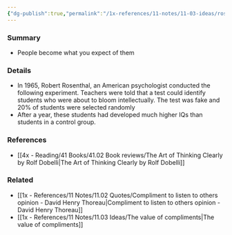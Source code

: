 ```yaml
---
{"dg-publish":true,"permalink":"/1x-references/11-notes/11-03-ideas/rosenthal-effect/","title":"Rosenthal Effect"}
---
```



### Summary
- People become what you expect of them

### Details
- In 1965, Robert Rosenthal, an American psychologist conducted the following experiment. Teachers were told that a test could identify students who were about to bloom intellectually. The test was fake and 20% of students were selected randomly
- After a year, these students had developed much higher IQs than students in a control group.

### References
- [[4x - Reading/41 Books/41.02 Book reviews/The Art of Thinking Clearly by Rolf Dobelli\|The Art of Thinking Clearly by Rolf Dobelli]]

### Related
- [[1x - References/11 Notes/11.02 Quotes/Compliment to listen to others opinion - David Henry Thoreau\|Compliment to listen to others opinion - David Henry Thoreau]]
- [[1x - References/11 Notes/11.03 Ideas/The value of compliments\|The value of compliments]]
